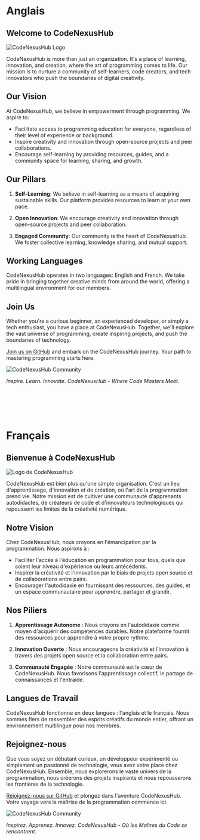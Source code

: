 # Anglais

## Welcome to CodeNexusHub

![CodeNexusHub Logo](link_to_your_logo)

CodeNexusHub is more than just an organization. It's a place of learning, innovation, and creation, where the art of programming comes to life. Our mission is to nurture a community of self-learners, code creators, and tech innovators who push the boundaries of digital creativity.

## Our Vision

At CodeNexusHub, we believe in empowerment through programming. We aspire to:

- Facilitate access to programming education for everyone, regardless of their level of experience or background.
- Inspire creativity and innovation through open-source projects and peer collaborations.
- Encourage self-learning by providing resources, guides, and a community space for learning, sharing, and growth.

## Our Pillars

1. **Self-Learning**: We believe in self-learning as a means of acquiring sustainable skills. Our platform provides resources to learn at your own pace.

2. **Open Innovation**: We encourage creativity and innovation through open-source projects and peer collaboration.

3. **Engaged Community**: Our community is the heart of CodeNexusHub. We foster collective learning, knowledge sharing, and mutual support.

## Working Languages

CodeNexusHub operates in two languages: English and French. We take pride in bringing together creative minds from around the world, offering a multilingual environment for our members.

## Join Us

Whether you're a curious beginner, an experienced developer, or simply a tech enthusiast, you have a place at CodeNexusHub. Together, we'll explore the vast universe of programming, create inspiring projects, and push the boundaries of technology.

[Join us on GitHub](https://github.com/CodeNexusHub) and embark on the CodeNexusHub journey. Your path to mastering programming starts here.

![CodeNexusHub Community](https://codenexushub.hashnode.dev)

*Inspire. Learn. Innovate. CodeNexusHub - Where Code Masters Meet.*

<br clear="both">
<br clear="both">
<br clear="both">
<br clear="both">

# Français

## Bienvenue à CodeNexusHub

![Logo de CodeNexusHub](lien_vers_votre_logo)

CodeNexusHub est bien plus qu'une simple organisation. C'est un lieu d'apprentissage, d'innovation et de création, où l'art de la programmation prend vie. Notre mission est de cultiver une communauté d'apprenants autodidactes, de créateurs de code et d'innovateurs technologiques qui repoussent les limites de la créativité numérique.

## Notre Vision

Chez CodeNexusHub, nous croyons en l'émancipation par la programmation. Nous aspirons à :

- Faciliter l'accès à l'éducation en programmation pour tous, quels que soient leur niveau d'expérience ou leurs antécédents.
- Inspirer la créativité et l'innovation par le biais de projets open source et de collaborations entre pairs.
- Encourager l'autodidaxie en fournissant des ressources, des guides, et un espace communautaire pour apprendre, partager et grandir.

## Nos Piliers

1. **Apprentissage Autonome** : Nous croyons en l'autodidaxie comme moyen d'acquérir des compétences durables. Notre plateforme fournit des ressources pour apprendre à votre propre rythme.

2. **Innovation Ouverte** : Nous encourageons la créativité et l'innovation à travers des projets open source et la collaboration entre pairs.

3. **Communauté Engagée** : Notre communauté est le cœur de CodeNexusHub. Nous favorisons l'apprentissage collectif, le partage de connaissances et l'entraide.

## Langues de Travail

CodeNexusHub fonctionne en deux langues : l'anglais et le français. Nous sommes fiers de rassembler des esprits créatifs du monde entier, offrant un environnement multilingue pour nos membres.

## Rejoignez-nous

Que vous soyez un débutant curieux, un développeur expérimenté ou simplement un passionné de technologie, vous avez votre place chez CodeNexusHub. Ensemble, nous explorerons le vaste univers de la programmation, nous créerons des projets inspirants et nous repousserons les frontières de la technologie.

[Rejoignez-nous sur GitHub](https://github.com/CodeNexusHub) et plongez dans l'aventure CodeNexusHub. Votre voyage vers la maîtrise de la programmation commence ici.

![CodeNexusHub Community](https://codenexushub.hashnode.dev)

*Inspirez. Apprenez. Innovez. CodeNexusHub - Où les Maîtres du Code se rencontrent.*


